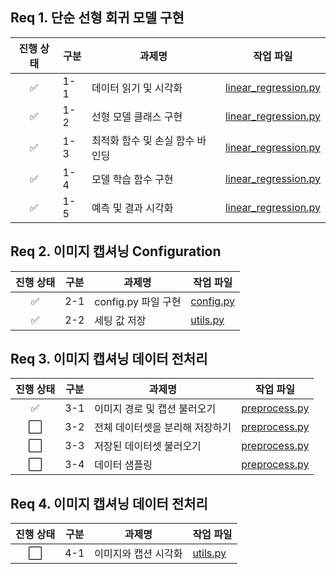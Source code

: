 ## Req 1. 단순 선형 회귀 모델 구현

| 진행 상태 | 구분 | 과제명                          | 작업 파일            |
| :-------: | ---- | ------------------------------- | -------------------- |
|     ✅     | 1-1  | 데이터 읽기 및 시각화           | [linear_regression.py](linear_regression.py) |
|     ✅     | 1-2  | 선형 모델 클래스 구현           | [linear_regression.py](linear_regression.py) |
|     ✅     | 1-3  | 최적화 함수 및 손실 함수 바인딩 | [linear_regression.py](linear_regression.py) |
|     ✅     | 1-4  | 모델 학습 함수 구현             | [linear_regression.py](linear_regression.py) |
|     ✅     | 1-5  | 예측 및 결과 시각화             | [linear_regression.py](linear_regression.py) |



## Req 2. 이미지 캡셔닝 Configuration

| 진행 상태 | 구분 | 과제명              | 작업 파일 |
| :-------: | ---- | ------------------- | --------- |
|     ✅     | 2-1  | config.py 파일 구현 | [config.py](config.py) |
|     ✅     | 2-2  | 세팅 값 저장        | [utils.py](utils.py)  |



## Req 3. 이미지 캡셔닝 데이터 전처리

| 진행 상태 | 구분 | 과제명                          | 작업 파일     |
| :-------: | ---- | ------------------------------- | ------------- |
|     ✅     | 3-1  | 이미지 경로 및 캡션 불러오기    | [preprocess.py](preprocess.py) |
|     ⬜     | 3-2  | 전체 데이터셋을 분리해 저장하기 | [preprocess.py](preprocess.py) |
|     ⬜     | 3-3  | 저장된 데이터셋 불러오기        | [preprocess.py](preprocess.py) |
|     ⬜     | 3-4  | 데이터 샘플링                   | [preprocess.py](preprocess.py) |



## Req 4. 이미지 캡셔닝 데이터 전처리

| 진행 상태 | 구분 | 과제명               | 작업 파일 |
| :-------: | ---- | -------------------- | --------- |
|     ⬜     | 4-1  | 이미지와 캡션 시각화 | [utils.py](utils.py)  |

